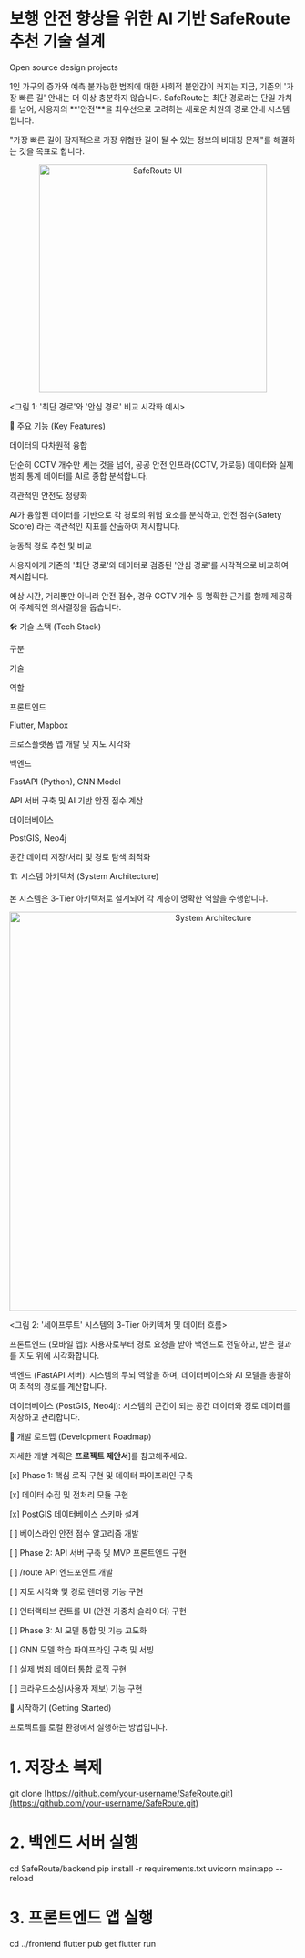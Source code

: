 # 보행 안전 향상을 위한 AI 기반 SafeRoute 추천 기술 설계
Open source design projects

1인 가구의 증가와 예측 불가능한 범죄에 대한 사회적 불안감이 커지는 지금, 기존의 '가장 빠른 길' 안내는 더 이상 충분하지 않습니다. SafeRoute는 최단 경로라는 단일 가치를 넘어, 사용자의 **'안전'**을 최우선으로 고려하는 새로운 차원의 경로 안내 시스템입니다.

"가장 빠른 길이 잠재적으로 가장 위험한 길이 될 수 있는 정보의 비대칭 문제"를 해결하는 것을 목표로 합니다.

<p align="center">
<img src="https://www.google.com/search?q=https://i.imgur.com/8a6P4f6.png" alt="SafeRoute UI" width="400"/>
</p>

<그림 1: '최단 경로'와 '안심 경로' 비교 시각화 예시>

🎯 주요 기능 (Key Features)

데이터의 다차원적 융합

단순히 CCTV 개수만 세는 것을 넘어, 공공 안전 인프라(CCTV, 가로등) 데이터와 실제 범죄 통계 데이터를 AI로 종합 분석합니다.

객관적인 안전도 정량화

AI가 융합된 데이터를 기반으로 각 경로의 위험 요소를 분석하고, 안전 점수(Safety Score) 라는 객관적인 지표를 산출하여 제시합니다.

능동적 경로 추천 및 비교

사용자에게 기존의 '최단 경로'와 데이터로 검증된 '안심 경로'를 시각적으로 비교하여 제시합니다.

예상 시간, 거리뿐만 아니라 안전 점수, 경유 CCTV 개수 등 명확한 근거를 함께 제공하여 주체적인 의사결정을 돕습니다.

🛠️ 기술 스택 (Tech Stack)

구분

기술

역할

프론트엔드

Flutter, Mapbox

크로스플랫폼 앱 개발 및 지도 시각화

백엔드

FastAPI (Python), GNN Model

API 서버 구축 및 AI 기반 안전 점수 계산

데이터베이스

PostGIS, Neo4j

공간 데이터 저장/처리 및 경로 탐색 최적화

🏗️ 시스템 아키텍처 (System Architecture)

본 시스템은 3-Tier 아키텍처로 설계되어 각 계층이 명확한 역할을 수행합니다.

<p align="center">
<img src="https://www.google.com/search?q=https://i.imgur.com/rNl9V2B.png" alt="System Architecture" width="700"/>
</p>

<그림 2: '세이프루트' 시스템의 3-Tier 아키텍처 및 데이터 흐름>

프론트엔드 (모바일 앱): 사용자로부터 경로 요청을 받아 백엔드로 전달하고, 받은 결과를 지도 위에 시각화합니다.

백엔드 (FastAPI 서버): 시스템의 두뇌 역할을 하며, 데이터베이스와 AI 모델을 총괄하여 최적의 경로를 계산합니다.

데이터베이스 (PostGIS, Neo4j): 시스템의 근간이 되는 공간 데이터와 경로 데이터를 저장하고 관리합니다.

🚀 개발 로드맵 (Development Roadmap)

자세한 개발 계획은 **프로젝트 제안서**]를 참고해주세요.

[x] Phase 1: 핵심 로직 구현 및 데이터 파이프라인 구축

[x] 데이터 수집 및 전처리 모듈 구현

[x] PostGIS 데이터베이스 스키마 설계

[ ] 베이스라인 안전 점수 알고리즘 개발

[ ] Phase 2: API 서버 구축 및 MVP 프론트엔드 구현

[ ] /route API 엔드포인트 개발

[ ] 지도 시각화 및 경로 렌더링 기능 구현

[ ] 인터랙티브 컨트롤 UI (안전 가중치 슬라이더) 구현

[ ] Phase 3: AI 모델 통합 및 기능 고도화

[ ] GNN 모델 학습 파이프라인 구축 및 서빙

[ ] 실제 범죄 데이터 통합 로직 구현

[ ] 크라우드소싱(사용자 제보) 기능 구현

🏁 시작하기 (Getting Started)

프로젝트를 로컬 환경에서 실행하는 방법입니다.

# 1. 저장소 복제
git clone [https://github.com/your-username/SafeRoute.git](https://github.com/your-username/SafeRoute.git)

# 2. 백엔드 서버 실행
cd SafeRoute/backend
pip install -r requirements.txt
uvicorn main:app --reload

# 3. 프론트엔드 앱 실행
cd ../frontend
flutter pub get
flutter run
